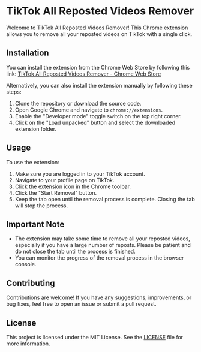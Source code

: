 # TikTok All Reposted Videos Remover

Welcome to TikTok All Reposted Videos Remover! This Chrome extension allows you to remove all your reposted videos on TikTok with a single click.

## Installation

You can install the extension from the Chrome Web Store by following this link: [TikTok All Reposted Videos Remover - Chrome Web Store]()

Alternatively, you can also install the extension manually by following these steps:

1. Clone the repository or download the source code.
2. Open Google Chrome and navigate to `chrome://extensions`.
3. Enable the "Developer mode" toggle switch on the top right corner.
4. Click on the "Load unpacked" button and select the downloaded extension folder.

## Usage

To use the extension:

1. Make sure you are logged in to your TikTok account.
2. Navigate to your profile page on TikTok.
3. Click the extension icon in the Chrome toolbar.
4. Click the "Start Removal" button.
5. Keep the tab open until the removal process is complete. Closing the tab will stop the process.

## Important Note

- The extension may take some time to remove all your reposted videos, especially if you have a large number of reposts. Please be patient and do not close the tab until the process is finished.
- You can monitor the progress of the removal process in the browser console.

## Contributing

Contributions are welcome! If you have any suggestions, improvements, or bug fixes, feel free to open an issue or submit a pull request.

## License

This project is licensed under the MIT License. See the [LICENSE](https://opensource.org/license/mit/) file for more information.
